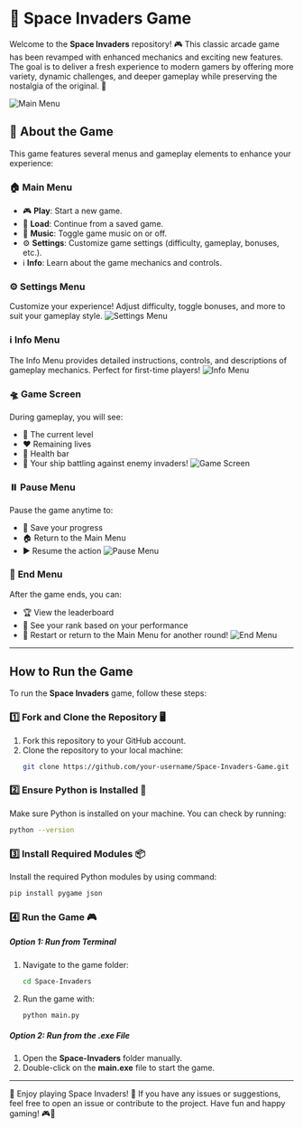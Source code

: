 # 🚀 **Space Invaders Game**
Welcome to the **Space Invaders** repository! 🎮 This classic arcade game has been revamped with enhanced mechanics and exciting new features. The goal is to deliver a fresh experience to modern gamers by offering more variety, dynamic challenges, and deeper gameplay while preserving the nostalgia of the original. 🌟

![Main Menu](https://github.com/user-attachments/assets/d42ff486-2188-4ce9-9b4f-0060972a9ee9)

## 📖 **About the Game**

This game features several menus and gameplay elements to enhance your experience:

### 🏠 **Main Menu**
- 🎮 **Play**: Start a new game.
- 💾 **Load**: Continue from a saved game.
- 🎵 **Music**: Toggle game music on or off.
- ⚙️ **Settings**: Customize game settings (difficulty, gameplay, bonuses, etc.).
- ℹ️ **Info**: Learn about the game mechanics and controls.

### ⚙️ **Settings Menu**
Customize your experience! Adjust difficulty, toggle bonuses, and more to suit your gameplay style.
![Settings Menu](https://github.com/user-attachments/assets/6404820e-5196-4c23-8f73-ee7a7c407739)

### ℹ️ **Info Menu**
The Info Menu provides detailed instructions, controls, and descriptions of gameplay mechanics. Perfect for first-time players!
![Info Menu](https://github.com/user-attachments/assets/988d2e90-a2d5-4655-8c29-48d79db2e4d5)

### 🛸 **Game Screen**
During gameplay, you will see:
- 🎯 The current level
- ❤️ Remaining lives
- 💉 Health bar
- 🚀 Your ship battling against enemy invaders!
![Game Screen](https://github.com/user-attachments/assets/07eb329f-42de-4981-a8d3-d2ebda19be78)

### ⏸️ **Pause Menu**
Pause the game anytime to:
- 💾 Save your progress
- 🏠 Return to the Main Menu
- ▶️ Resume the action
![Pause Menu](https://github.com/user-attachments/assets/ea3ead44-dc9c-4577-8224-c910b99a6816)

### 🎉 **End Menu**
After the game ends, you can:
- 🏆 View the leaderboard
- 🏅 See your rank based on your performance
- 🔄 Restart or return to the Main Menu for another round!
![End Menu](https://github.com/user-attachments/assets/c3d4177d-f0be-44e3-894b-64b97a44bb85)

---

## How to Run the Game

To run the **Space Invaders** game, follow these steps:

### 1️⃣ **Fork and Clone the Repository** 🖥️
1. Fork this repository to your GitHub account.
2. Clone the repository to your local machine:
   ```bash
   git clone https://github.com/your-username/Space-Invaders-Game.git
   ```
### 2️⃣ **Ensure Python is Installed** 🐍
Make sure Python is installed on your machine. You can check by running:
```bash
python --version
```

### 3️⃣ **Install Required Modules** 📦
Install the required Python modules by using command:
```bash
pip install pygame json
```

### 4️⃣ **Run the Game** 🎮
##### Option 1: Run from Terminal
1. Navigate to the game folder:
    ```bash
    cd Space-Invaders
    ```
2. Run the game with:
    ```bash
    python main.py
    ```
##### Option 2: Run from the .exe File
1. Open the **Space-Invaders** folder manually.
2. Double-click on the **main.exe** file to start the game.

---

🎉 Enjoy playing Space Invaders! 🚀 If you have any issues or suggestions, feel free to open an issue or contribute to the project. Have fun and happy gaming! 🎮👾

